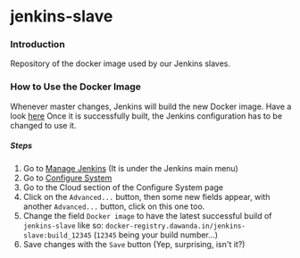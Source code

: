 # jenkins-slave

### Introduction

Repository of the docker image used by our Jenkins slaves.

### How to Use the Docker Image

Whenever master changes, Jenkins will build the new Docker image.
Have a look [here](https://jenkins.dawanda.in/job/jenkins-slave/)
Once it is successfully built, the Jenkins configuration has to be changed to use it.

##### Steps

1. Go to [Manage Jenkins](https://jenkins.dawanda.in/manage) (It is under the Jenkins main menu)
2. Go to [Configure System](https://jenkins.dawanda.in/configure)
3. Go to the Cloud section of the Configure System page 
4. Click on the `Advanced...` button, then some new fields appear, with another `Advanced...` button, click on this one too.
5. Change the field `Docker image` to have the latest successful build of `jenkins-slave` like so: `docker-registry.dawanda.in/jenkins-slave:build_12345` (`12345` being your build number...)
6. Save changes with the `Save` button (Yep, surprising, isn't it?)
